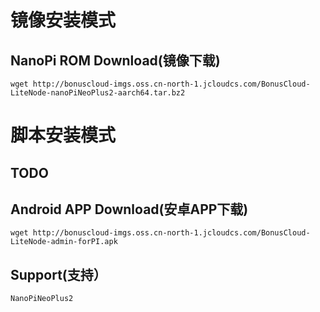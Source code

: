 # 镜像安装模式
## NanoPi ROM Download(镜像下载)
```
wget http://bonuscloud-imgs.oss.cn-north-1.jcloudcs.com/BonusCloud-LiteNode-nanoPiNeoPlus2-aarch64.tar.bz2
```
# 脚本安装模式
## TODO
## Android APP Download(安卓APP下载)
```
wget http://bonuscloud-imgs.oss.cn-north-1.jcloudcs.com/BonusCloud-LiteNode-admin-forPI.apk
```
## Support(支持）
```
NanoPiNeoPlus2
```
